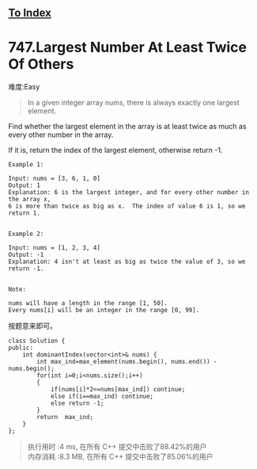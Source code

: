 [To Index](/index.md)
---
# 747.Largest Number At Least Twice Of Others
难度:Easy
> In a given integer array nums, there is always exactly one largest element.

Find whether the largest element in the array is at least twice as much as every other number in the array.

If it is, return the index of the largest element, otherwise return -1.

```
Example 1:

Input: nums = [3, 6, 1, 0]
Output: 1
Explanation: 6 is the largest integer, and for every other number in the array x,
6 is more than twice as big as x.  The index of value 6 is 1, so we return 1.
 

Example 2:

Input: nums = [1, 2, 3, 4]
Output: -1
Explanation: 4 isn't at least as big as twice the value of 3, so we return -1.
 

Note:

nums will have a length in the range [1, 50].
Every nums[i] will be an integer in the range [0, 99].
```
按题意来即可。  

```
class Solution {
public:
    int dominantIndex(vector<int>& nums) {
        int max_ind=max_element(nums.begin(), nums.end()) -nums.begin();
        for(int i=0;i<nums.size();i++)
        {
            if(nums[i]*2<=nums[max_ind]) continue;
            else if(i==max_ind) continue;
            else return -1;
        }
        return  max_ind;
    }
};
```

> 执行用时 :4 ms, 在所有 C++ 提交中击败了88.42%的用户   
内存消耗 :8.3 MB, 在所有 C++ 提交中击败了85.06%的用户
